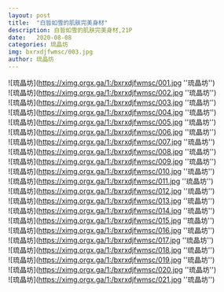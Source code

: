 ```yaml
---
layout: post
title:  "白晢如雪的肌肤完美身材"
description: 白晢如雪的肌肤完美身材,21P
date:   2020-08-08
categories: 琉晶坊
img: bxrxdjfwmsc/003.jpg
author: 琉晶坊
---
```


![琉晶坊](https://ximg.orgx.ga/1:/bxrxdjfwmsc/001.jpg ''琉晶坊'') <br>
![琉晶坊](https://ximg.orgx.ga/1:/bxrxdjfwmsc/002.jpg ''琉晶坊'') <br>
![琉晶坊](https://ximg.orgx.ga/1:/bxrxdjfwmsc/003.jpg ''琉晶坊'') <br>
![琉晶坊](https://ximg.orgx.ga/1:/bxrxdjfwmsc/004.jpg ''琉晶坊'') <br>
![琉晶坊](https://ximg.orgx.ga/1:/bxrxdjfwmsc/005.jpg ''琉晶坊'') <br>
![琉晶坊](https://ximg.orgx.ga/1:/bxrxdjfwmsc/006.jpg ''琉晶坊'') <br>
![琉晶坊](https://ximg.orgx.ga/1:/bxrxdjfwmsc/007.jpg ''琉晶坊'') <br>
![琉晶坊](https://ximg.orgx.ga/1:/bxrxdjfwmsc/008.jpg ''琉晶坊'') <br>
![琉晶坊](https://ximg.orgx.ga/1:/bxrxdjfwmsc/009.jpg ''琉晶坊'') <br>
![琉晶坊](https://ximg.orgx.ga/1:/bxrxdjfwmsc/010.jpg ''琉晶坊'') <br>
![琉晶坊](https://ximg.orgx.ga/1:/bxrxdjfwmsc/011.jpg ''琉晶坊'') <br>
![琉晶坊](https://ximg.orgx.ga/1:/bxrxdjfwmsc/012.jpg ''琉晶坊'') <br>
![琉晶坊](https://ximg.orgx.ga/1:/bxrxdjfwmsc/013.jpg ''琉晶坊'') <br>
![琉晶坊](https://ximg.orgx.ga/1:/bxrxdjfwmsc/014.jpg ''琉晶坊'') <br>
![琉晶坊](https://ximg.orgx.ga/1:/bxrxdjfwmsc/015.jpg ''琉晶坊'') <br>
![琉晶坊](https://ximg.orgx.ga/1:/bxrxdjfwmsc/016.jpg ''琉晶坊'') <br>
![琉晶坊](https://ximg.orgx.ga/1:/bxrxdjfwmsc/017.jpg ''琉晶坊'') <br>
![琉晶坊](https://ximg.orgx.ga/1:/bxrxdjfwmsc/018.jpg ''琉晶坊'') <br>
![琉晶坊](https://ximg.orgx.ga/1:/bxrxdjfwmsc/019.jpg ''琉晶坊'') <br>
![琉晶坊](https://ximg.orgx.ga/1:/bxrxdjfwmsc/020.jpg ''琉晶坊'') <br>
![琉晶坊](https://ximg.orgx.ga/1:/bxrxdjfwmsc/021.jpg ''琉晶坊'') <br>
